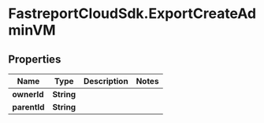 # FastreportCloudSdk.ExportCreateAdminVM

## Properties

Name | Type | Description | Notes
------------ | ------------- | ------------- | -------------
**ownerId** | **String** |  | 
**parentId** | **String** |  | 


